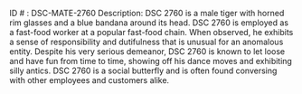 ID # : DSC-MATE-2760
Description: DSC 2760 is a male tiger with horned rim glasses and a blue bandana around its head. DSC 2760 is employed as a fast-food worker at a popular fast-food chain. When observed, he exhibits a sense of responsibility and dutifulness that is unusual for an anomalous entity. Despite his very serious demeanor, DSC 2760 is known to let loose and have fun from time to time, showing off his dance moves and exhibiting silly antics. DSC 2760 is a social butterfly and is often found conversing with other employees and customers alike.